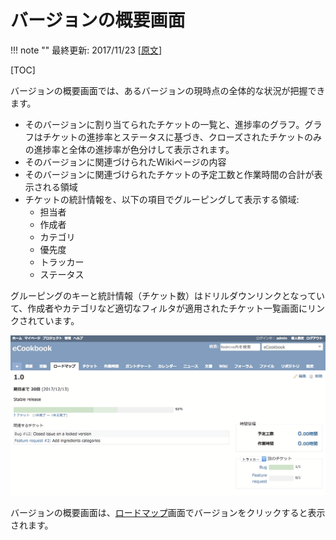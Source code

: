 バージョンの概要画面
====================

!!! note ""
    最終更新: 2017/11/23
    [[原文](http://www.redmine.org/projects/redmine/wiki/RedmineVersion/6)]

[TOC]

バージョンの概要画面では、あるバージョンの現時点の全体的な状況が把握できます。

* そのバージョンに割り当てられたチケットの一覧と、進捗率のグラフ。グラフはチケットの進捗率とステータスに基づき、クローズされたチケットのみの進捗率と全体の進捗率が色分けして表示されます。
* そのバージョンに関連づけられたWikiページの内容
* そのバージョンに関連づけられたチケットの予定工数と作業時間の合計が表示される領域
* チケットの統計情報を、以下の項目でグルーピングして表示する領域:
    * 担当者
    * 作成者
    * カテゴリ
    * 優先度
    * トラッカー
    * ステータス

グルーピングのキーと統計情報（チケット数）はドリルダウンリンクとなっていて、作成者やカテゴリなど適切なフィルタが適用されたチケット一覧画面にリンクされています。

![](RedmineVersion/version.png)

バージョンの概要画面は、[ロードマップ](RedmineRoadmap)画面でバージョンをクリックすると表示されます。
